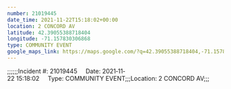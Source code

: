 ```yaml
---
number: 21019445
date_time: 2021-11-22T15:18:02+00:00
location: 2 CONCORD AV
latitude: 42.39055388718404
longitude: -71.157830306868
type: COMMUNITY EVENT
google_maps_link: https://maps.google.com/?q=42.39055388718404,-71.157830306868
---
```


;;;;;;Incident #: 21019445     Date: 2021‐11‐22 15:18:02     Type: COMMUNITY EVENT;;;Location: 2 CONCORD AV;;;
